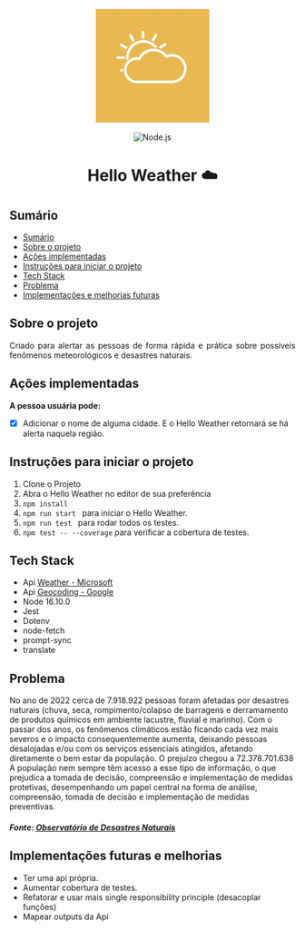 
<p align="center">
  <img src="./giphy.gif" alt="gif sunny day" width="200px" height="200px">
</p>

<p align="center">
  <img src="https://img.shields.io/badge/Node.js-16.10.0-blue" alt="Node.js">
</p>

<h1 align="center">Hello Weather ☁️</h1>

## Sumário

- [Sumário](#sumário)
- [Sobre o projeto](#sobre-o-projeto)
- [Ações implementadas](#ações-implementadas)
- [Instruções para iniciar o projeto](#instruções-para-iniciar-o-projeto)
- [Tech Stack](#tech-stack)
- [Problema](#problema)
- [Implementações e melhorias futuras](impletacoes-e-melhorias-futuras)


## Sobre o projeto

<p align="justify">Criado para alertar as pessoas de forma rápida e prática sobre possíveis fenômenos meteorológicos e desastres naturais.
  
## Ações implementadas 
  
**A pessoa usuária pode:**  
- [X] Adicionar o nome de alguma cidade.
E o Hello Weather retornará se há alerta naquela região.


</p>

## Instruções para iniciar o projeto
1) Clone o Projeto
2) Abra o Hello Weather no editor de sua preferência
3) ``npm install``
4) ``npm run start `` para iniciar o Hello Weather.
5) ``npm run test `` para rodar todos os testes.
6) ``npm test -- --coverage`` para verificar a cobertura de testes.

## Tech Stack
- Api [Weather - Microsoft](https://learn.microsoft.com/pt-br/rest/api/maps/weather/get-severe-weather-alerts?tabs=HTTP)
- Api [Geocoding - Google](https://developers.google.com/maps/documentation/javascript/geocoding)
- Node 16.10.0
- Jest
- Dotenv
- node-fetch
- prompt-sync
- translate


## Problema

No ano de 2022 cerca de 7.918.922 pessoas foram afetadas por desastres naturais (chuva, seca, rompimento/colapso de barragens e derramamento de produtos químicos em ambiente lacustre, fluvial e marinho).
Com o passar dos anos, os fenômenos climáticos estão ficando cada vez mais severos e o impacto consequentemente aumenta, deixando pessoas desalojadas e/ou com os serviços essenciais atingidos, afetando diretamente o bem estar da população. O prejuízo chegou a 72.378.701.638 A população nem sempre têm acesso a esse tipo de informação, o que prejudica a tomada de decisão, compreensão e implementação de medidas protetivas, desempenhando um papel central na forma de análise, compreensão, tomada de decisão e implementação de medidas preventivas. 
##### Fonte: [Observatório de Desastres Naturais](https://desastres.cnm.org.br/)


## Implementações futuras e melhorias
- Ter uma api própria. 
- Aumentar cobertura de testes.
- Refatorar e usar mais single responsibility principle (desacoplar funções)
- Mapear outputs da Api

